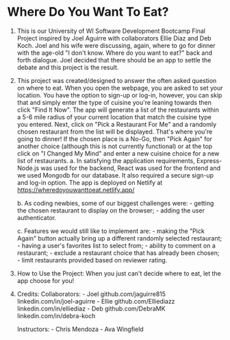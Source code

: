# Where Do You Want To Eat?
1. This is our University of WI Software Development Bootcamp Final Project inspired by Joel Aguirre with collaborators Ellie Diaz and Deb Koch.  Joel and his wife were discussing, again, where to go for dinner with the age-old "I don't know.  Where do you want to eat?" back and forth dialogue.  Joel decided that there should be an app to settle the debate and this project is the result.   

2. This project was created/designed to answer the often asked question on where to eat.  When you open the webpage, you are asked to set your location.  You have the option to sign-up or log-in, however, you can skip that and simply enter the type of cuisine you're leaning towards then click "Find It Now".  The app will generate a list of the restaurants within a 5-6 mile radius of your current location that match the cuisine type you entered.  Next, click on "Pick a Restaurant For Me" and a randomly chosen restaurant from the list will be displayed.  That's where you're going to dinner!   If the chosen place is a No-Go, then "Pick Again" for another choice (although this is not currently functional) or at the top click on "I Changed My Mind" and enter a new cuisine choice for a new list of restaurants. 
    a. In satisfying the application requirements, Express-Node.js was used for the backend, React was used for the frontend and we used Mongodb for our database.  It also required a secure sign-up and log-in option.  The app is deployed on Netlify at https://wheredoyouwanttoeat.netlify.app/

    b. As coding newbies, some of our biggest challenges were:
        - getting the chosen restaurant to display on the browser;
        - adding the user authenticator.
    
    c. Features we would still like to implement are:
        - making the "Pick Again" button actually bring up a different randomly selected restaurant; 
        - having a user's favorites list to select from;
        - ability to comment on a restaurant;
        - exclude a restaurant choice that has already been chosen;
        - limit restaurants provided based on reviewer rating.

3. How to Use the Project:  When you just can't decide where to eat, let the app choose for you!

4. Credits:
    Collaborators: - Joel    github.com/jaguirre815  linkedin.com/in/joel-aguirre
                   - Ellie   github.com/Elliediazz   linkedin.com/in/elliediaz
                   - Deb     github.com/DebraMK      linkedin.com/in/debra-koch
                    
    Instructors:   - Chris Mendoza
                   - Ava Wingfield

